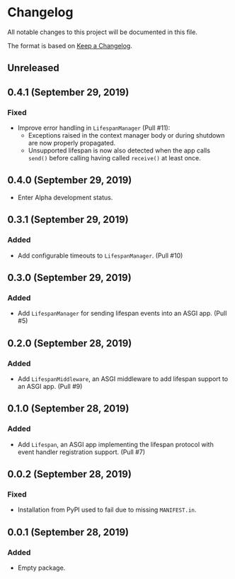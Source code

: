 # Changelog

All notable changes to this project will be documented in this file.

The format is based on [Keep a Changelog](https://keepachangelog.com/en/1.0.0/).

## Unreleased

## 0.4.1 (September 29, 2019)

### Fixed

- Improve error handling in `LifespanManager` (Pull #11):
  - Exceptions raised in the context manager body or during shutdown are now properly propagated.
  - Unsupported lifespan is now also detected when the app calls `send()` before calling having called `receive()` at least once.

## 0.4.0 (September 29, 2019)

- Enter Alpha development status.

## 0.3.1 (September 29, 2019)

### Added

- Add configurable timeouts to `LifespanManager`. (Pull #10)

## 0.3.0 (September 29, 2019)

### Added

- Add `LifespanManager` for sending lifespan events into an ASGI app. (Pull #5)

## 0.2.0 (September 28, 2019)

### Added

- Add `LifespanMiddleware`, an ASGI middleware to add lifespan support to an ASGI app. (Pull #9)

## 0.1.0 (September 28, 2019)

### Added

- Add `Lifespan`, an ASGI app implementing the lifespan protocol with event handler registration support. (Pull #7)

## 0.0.2 (September 28, 2019)

### Fixed

- Installation from PyPI used to fail due to missing `MANIFEST.in`.

## 0.0.1 (September 28, 2019)

### Added

- Empty package.
